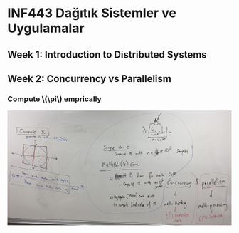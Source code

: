 # INF443 Dağıtık Sistemler ve Uygulamalar

## Week 1: Introduction to Distributed Systems

## Week 2: Concurrency vs Parallelism

### Compute \\(\pi\\) emprically
![](compute_pi.JPG)
